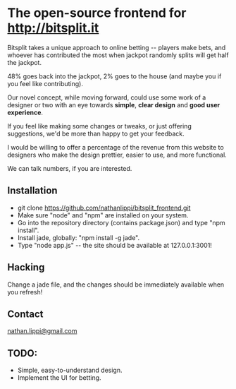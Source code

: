 # The open-source frontend for <http://bitsplit.it>


Bitsplit takes a unique approach to online betting -- players make bets, and whoever has contributed the most when jackpot randomly splits will get half the jackpot.

48% goes back into the jackpot, 2% goes to the house (and maybe you if you feel like contributing).

Our novel concept, while moving forward, could use some work of a designer or two with an eye towards **simple**, **clear design** and **good user experience**.

If you feel like making some changes or tweaks, or just offering suggestions, we'd be more than happy to get your feedback.

I would be willing to offer a percentage of the revenue from this website to designers who make the design prettier, easier to use, and more functional.

We can talk numbers, if you are interested.

## Installation
* git clone https://github.com/nathanlippi/bitsplit_frontend.git
* Make sure "node" and "npm" are installed on your system.
* Go into the repository directory (contains package.json) and type "npm install".
* Install jade, globally: "npm install -g jade".
* Type  "node app.js" -- the site should be available at 127.0.0.1:3001!

## Hacking
Change a jade file, and the changes should be immediately available when you refresh!

## Contact
nathan.lippi@gmail.com

## TODO:
* Simple, easy-to-understand design.
* Implement the UI for betting.

